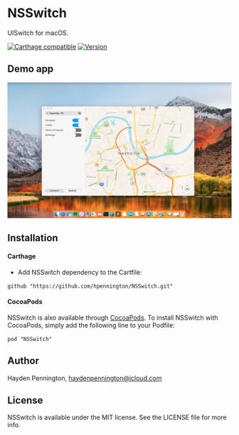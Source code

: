 # NSSwitch

UISwitch for macOS.

[![Carthage compatible](https://img.shields.io/badge/Carthage-compatible-4BC51D.svg?style=flat)](https://github.com/Carthage/Carthage)
[![Version](https://img.shields.io/cocoapods/v/NSSwitch.svg?style=flat)](http://cocoapods.org/pods/NSSwitch)

## Demo app
![](./NSSwitch_screenshot.png)


## Installation

#### Carthage

- Add NSSwitch dependency to the Cartfile:
```
github "https://github.com/hpennington/NSSwitch.git"
```

#### CocoaPods

NSSwitch is alxo available through [CocoaPods](http://cocoapods.org). To install
NSSwitch with CocoaPods, simply add the following line to your Podfile:

```
pod "NSSwitch"
```

## Author

Hayden Pennington, haydenpennington@icloud.com

## License

NSSwitch is available under the MIT license. See the LICENSE file for more info.

